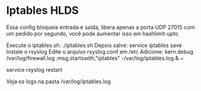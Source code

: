 # Iptables HLDS

Essa config bloqueia entrada e saída, libera apenas a porta UDP 27015 com um pedido por segundo, você pode aumentar isso em hashlimit-upto

Execute o iptables.sh: ./iptables.sh
Depois salve: service iptables save
Instale o rsyslog
Edite o arquivo rsyslog.conf em /etc
Adicione:
kern.debug                        /var/log/firewall.log
:msg,startswith,"iptables" -/var/log/iptables.log
& ~

service rsyslog restart

Veja os logs na pasta /var/log/iptables.log
